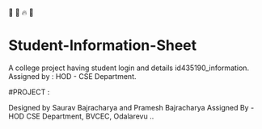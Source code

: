 :book:   :blue_book: :fire: :bug:

# Student-Information-Sheet

A college project having student login and details id435190_information.
Assigned by : HOD - CSE Department.


#PROJECT :

Designed by Saurav Bajracharya and Pramesh Bajracharya
Assigned By - HOD CSE Department, BVCEC, Odalarevu
..
